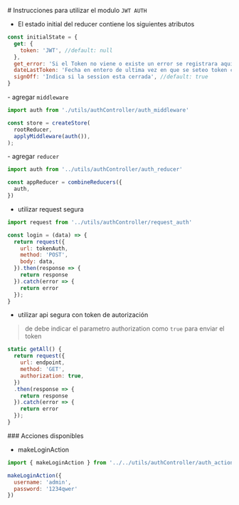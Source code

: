 # Instrucciones para utilizar el modulo `JWT AUTH`


- El estado initial del reducer contiene los siguientes atributos

```javascript
const initialState = {
  get: {
    token: 'JWT', //default: null
  },
  get_error: 'Si el Token no viene o existe un error se registrara aquí', //default: null
  dateLastToken: 'Fecha en entero de ultima vez en que se seteo token como timestamp', //default: null
  signOff: 'Indica si la session esta cerrada', //default: true
}
```

- agregar `middleware`

```javascript
import auth from './utils/authController/auth_middleware'

const store = createStore(
  rootReducer,
  applyMiddleware(auth()),
);
```

- agregar `reducer`

```javascript
import auth from '../utils/authController/auth_reducer'

const appReducer = combineReducers({
  auth,
})
```

- utilizar request segura

```javascript
import request from '../utils/authController/request_auth'

const login = (data) => {
  return request({
    url: tokenAuth,
    method: 'POST',
    body: data,
  }).then(response => {
    return response
  }).catch(error => {
    return error
  });
}
```
- utilizar api segura con token de autorización
> de debe indicar el parametro authorization como `true` para enviar el token

```javascript
static getAll() {
  return request({
    url: endpoint,
    method: 'GET',
    authorization: true,
  })
  .then(response => {
    return response
  }).catch(error => {
    return error
  });
}
```



### Acciones disponibles

- makeLoginAction

```javascript
import { makeLoginAction } from '../../utils/authController/auth_action'

makeLoginAction({
  username: 'admin',
  password: '1234qwer'
})
```
